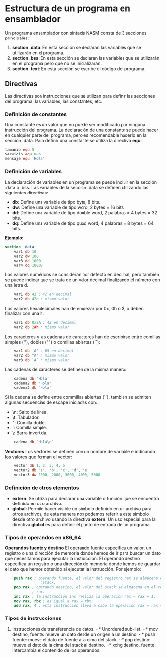 # Estructura de un programa en ensamblador
Un programa ensamblador con sintaxis NASM consta de 3 secciones principales:
1. **section .data**: En esta sección se declaran las variables que se utilizarán en el programa.
2. **section .bss**: En esta sección se declaran las variables que se utilizarán en el programa pero que no se inicializarán.
3. **section .text**: En esta sección se escribe el código del programa.

## Directivas
Las directivas son instrucciones que se utilizan para definir las secciones del programa, las variables, las constantes, etc.

### Definición de constantes
Una constante es un valor que no puede ser modificado por ninguna instrucción del programa. La declaración de una constante se puede hacer en cualquier parte del programa, pero es recomendable hacerlo en la sección .data. Para definir una constante se utiliza la directiva **equ**.

```nasm
tamanio equ 5
Servicio equ 80h
mensaje equ 'Hola'
```

### Definición de variables
La declaración de variables en un programa se puede incluir en la sección .data o .bss.
Las variables de la sección .data se definen utilizando las siguientes directivas:
- **db**: Define una variable de tipo byte, 8 bits.
- **dw**: Define una variable de tipo word, 2 bytes = 16 bits.
- **dd**: Define una variable de tipo double word, 2 palabras = 4 bytes = 32 bits.
- **dq**: Define una variable de tipo quad word, 4 palabras = 8 bytes = 64 bits.

**Ejemplo:**
```nasm
section .data
    var1 db 10
    var2 dw 100
    var3 dd 1000
    var4 dq 10000
```

Los valores numéricos se consideran por defecto en decimal, pero también se puede indicar que se trata de un valor decimal finalizando el número con una letra d.
```nasm
	var1 db 42 ; 42 en decimal
	var2 db 42d ; mismo valor
```

Los valores hexadecimales han de empezar por 0x, 0h o $, o deben finalizar con una h.
```nasm
	var1 db 0x2A ; 42 en decimal
	var2 db 2Ah ; mismo valor
```

Los caracteres y las cadenas de caracteres han de escribirse entre comillas simples (''), dobles ("") o comillas abiertas (``):
```nasm
	var1 db 'A' ; 65 en decimal
	var2 db "A" ; mismo valor
	var3 db `A` ; mismo valor
```

Las cadenas de caracteres se definen de la misma manera:
```nasm
	cadena db 'Hola'
	cadena2 db "Hola"
	cadena3 db `Hola`
```
Si la cadena se define entre commillas abiertas (``), también se admiten algunas secuencias de escape iniciadas con: \:
- \n: Salto de línea.
- \t: Tabulador.
- \": Comilla doble.
- \': Comilla simple.
- \\: Barra invertida.
```nasm
	cadena db `Hola\n`
```
**Vectores**
Los vectores se definen con un nombre de variable e indicando los valores que forman el vector:
```nasm
	vector db 1, 2, 3, 4, 5
	vector2 db 'a', 'b', 'c', 'd', 'e'
	vector3 dw 1000, 2000, 3000, 4000, 5000
```

### Definición de otros elementos
- **extern**: Se utiliza para declarar una variable o función que se encuentra definido en otro archivo.
- **global**: Permite hacer visible un símbolo definido en un archivo para otros archivos, de esta manera nos podemos referir a este símbolo desde otro archivo usando la directiva **extern**. Un uso especial para la directiva **global** es para definir el punto de entrada de un programa.

### Tipos de operandos en x86_64
**Operandos fuente y destino**
El operando fuente especifica un valor, un registro o una dirección de memoria
donde hemos de ir para buscar un dato que necesitamos para ejecutar la
instrucción.
El operando destino especifica un registro o una dirección de memoria donde
hemos de guardar el dato que hemos obtenido al ejecutar la instrucción. Por
ejemplo:
```nasm
	push rax ; operando fuente, el valor del registro rax se almacena en el
				;stack.
	pop rax ; operando destino, el valor del stack se almacena en el registro
			; rax.
	inc rax ; la instrucción inc realiza la operación rax = rax + 1.
	mov rax, rbx ; es igual a rax = rbx.
	add rax, 4 ; esta instrucción lleva a cabo la operación rax = rax + 4.
```
### Tipos de instrucciones
1. Instrucciones de transferencia de datos.
⋅⋅* Unordered sub-list.
⋅⋅* mov destino, fuente: mueve un dato desde un origen a un destino.
⋅⋅* push fuente: mueve el dato de fuente a la cima del stack.
⋅⋅* pop destino: mueve el dato de la cima del stack al destino.
⋅⋅* xchg destino, fuente: intercambia el contenido de los operandos.
